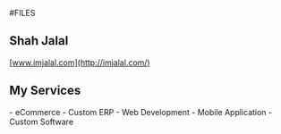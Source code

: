 #FILES 
<h2>Shah Jalal</h2>

[www.imjalal.com](http://imjalal.com/)

<h2>My Services</h2> 
- eCommerce
- Custom ERP
- Web Development
- Mobile Application
- Custom Software